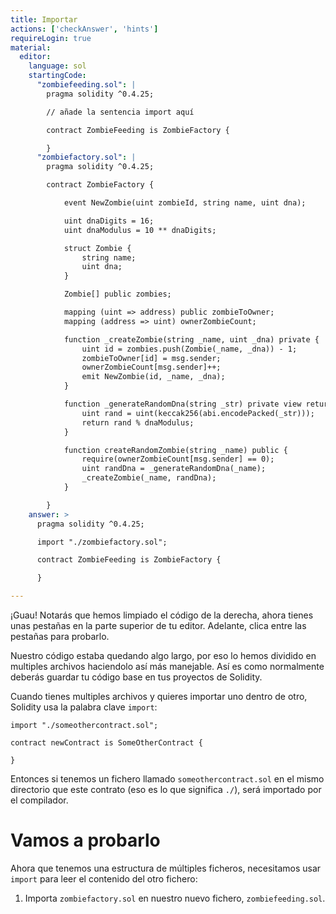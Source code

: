 ```yaml
---
title: Importar
actions: ['checkAnswer', 'hints']
requireLogin: true
material:
  editor:
    language: sol
    startingCode:
      "zombiefeeding.sol": |
        pragma solidity ^0.4.25;

        // añade la sentencia import aquí

        contract ZombieFeeding is ZombieFactory {

        }
      "zombiefactory.sol": |
        pragma solidity ^0.4.25;

        contract ZombieFactory {

            event NewZombie(uint zombieId, string name, uint dna);

            uint dnaDigits = 16;
            uint dnaModulus = 10 ** dnaDigits;

            struct Zombie {
                string name;
                uint dna;
            }

            Zombie[] public zombies;

            mapping (uint => address) public zombieToOwner;
            mapping (address => uint) ownerZombieCount;

            function _createZombie(string _name, uint _dna) private {
                uint id = zombies.push(Zombie(_name, _dna)) - 1;
                zombieToOwner[id] = msg.sender;
                ownerZombieCount[msg.sender]++;
                emit NewZombie(id, _name, _dna);
            }

            function _generateRandomDna(string _str) private view returns (uint) {
                uint rand = uint(keccak256(abi.encodePacked(_str)));
                return rand % dnaModulus;
            }

            function createRandomZombie(string _name) public {
                require(ownerZombieCount[msg.sender] == 0);
                uint randDna = _generateRandomDna(_name);
                _createZombie(_name, randDna);
            }

        }
    answer: >
      pragma solidity ^0.4.25;

      import "./zombiefactory.sol";

      contract ZombieFeeding is ZombieFactory {

      }

---
```


¡Guau! Notarás que hemos limpiado el código de la derecha, ahora tienes unas pestañas en la parte superior de tu editor. Adelante, clica entre las pestañas para probarlo.

Nuestro código estaba quedando algo largo, por eso lo hemos dividido en multiples archivos haciendolo así más manejable. Así es como normalmente deberás guardar tu código base en tus proyectos de Solidity.

Cuando tienes multiples archivos y quieres importar uno dentro de otro, Solidity usa la palabra clave `import`:

```
import "./someothercontract.sol";

contract newContract is SomeOtherContract {

}
```

Entonces si tenemos un fichero llamado `someothercontract.sol` en el mismo directorio que este contrato (eso es lo que significa `./`), será importado por el compilador.

# Vamos a probarlo

Ahora que tenemos una estructura de múltiples ficheros, necesitamos usar `import` para leer el contenido del otro fichero:

1. Importa `zombiefactory.sol` en nuestro nuevo fichero, `zombiefeeding.sol`.
